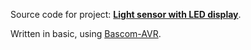 Source code for project: **[Light sensor with LED display](https://www.uctrl.net/projects/75/avr/light-sensor-with-led-display)**.

Written in basic, using [Bascom-AVR](http://www.mcselec.com/).
